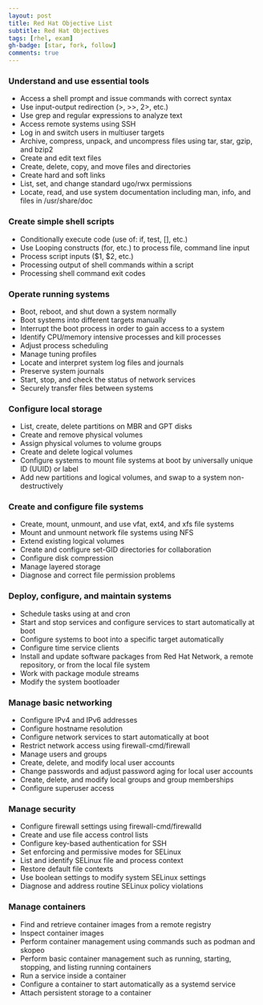```yaml
---
layout: post
title: Red Hat Objective List
subtitle: Red Hat Objectives
tags: [rhel, exam]
gh-badge: [star, fork, follow]
comments: true
---
```

### Understand and use essential tools

* Access a shell prompt and issue commands with correct syntax
* Use input-output redirection (>, >>, 2>, etc.)
* Use grep and regular expressions to analyze text
* Access remote systems using SSH
* Log in and switch users in multiuser targets
* Archive, compress, unpack, and uncompress files using tar, star, gzip, and bzip2
* Create and edit text files
* Create, delete, copy, and move files and directories
* Create hard and soft links
* List, set, and change standard ugo/rwx permissions
* Locate, read, and use system documentation including man, info, and files in /usr/share/doc

### Create simple shell scripts
* Conditionally execute code (use of: if, test, [], etc.)
* Use Looping constructs (for, etc.) to process file, command line input
* Process script inputs ($1, $2, etc.)
* Processing output of shell commands within a script
* Processing shell command exit codes

### Operate running systems

* Boot, reboot, and shut down a system normally
* Boot systems into different targets manually
* Interrupt the boot process in order to gain access to a system
* Identify CPU/memory intensive processes and kill processes
* Adjust process scheduling
* Manage tuning profiles
* Locate and interpret system log files and journals
* Preserve system journals
* Start, stop, and check the status of network services
* Securely transfer files between systems

### Configure local storage

* List, create, delete partitions on MBR and GPT disks
* Create and remove physical volumes
* Assign physical volumes to volume groups
* Create and delete logical volumes
* Configure systems to mount file systems at boot by universally unique ID (UUID) or label
* Add new partitions and logical volumes, and swap to a system non-destructively

### Create and configure file systems

* Create, mount, unmount, and use vfat, ext4, and xfs file systems
* Mount and unmount network file systems using NFS
* Extend existing logical volumes
* Create and configure set-GID directories for collaboration
* Configure disk compression
* Manage layered storage
* Diagnose and correct file permission problems

### Deploy, configure, and maintain systems

* Schedule tasks using at and cron
* Start and stop services and configure services to start automatically at boot
* Configure systems to boot into a specific target automatically
* Configure time service clients
* Install and update software packages from Red Hat Network, a remote repository, or from the local file system
* Work with package module streams
* Modify the system bootloader

### Manage basic networking

* Configure IPv4 and IPv6 addresses
* Configure hostname resolution
* Configure network services to start automatically at boot
* Restrict network access using firewall-cmd/firewall
* Manage users and groups
* Create, delete, and modify local user accounts
* Change passwords and adjust password aging for local user accounts
* Create, delete, and modify local groups and group memberships
* Configure superuser access

### Manage security

* Configure firewall settings using firewall-cmd/firewalld
* Create and use file access control lists
* Configure key-based authentication for SSH
* Set enforcing and permissive modes for SELinux
* List and identify SELinux file and process context
* Restore default file contexts
* Use boolean settings to modify system SELinux settings
* Diagnose and address routine SELinux policy violations

### Manage containers

* Find and retrieve container images from a remote registry
* Inspect container images
* Perform container management using commands such as podman and skopeo
* Perform basic container management such as running, starting, stopping, and listing running containers
* Run a service inside a container
* Configure a container to start automatically as a systemd service
* Attach persistent storage to a container
